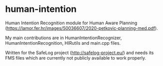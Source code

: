 # human-intention
Human Intention Recognition module for Human Aware Planning (https://lamor.fer.hr/images/50036607/2020-petkovic-planning-med.pdf).

My main contributions are in HumanIntentionRecognizer, HumanIntentionRecognition, HIRutils and main.cpp files.

Written for the SafeLog project (http://safelog-project.eu/) and needs its FMS files which are currently not publicly available to work properly.

